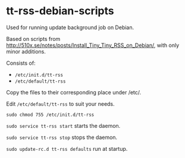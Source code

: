 tt-rss-debian-scripts
=====================

Used for running update background job on Debian.

Based on scripts from http://510x.se/notes/posts/Install_Tiny_Tiny_RSS_on_Debian/, with only minor additions.

Consists of:
  - `/etc/init.d/tt-rss`
  - `/etc/default/tt-rss`

Copy the files to their corresponding place under /etc/.

Edit `/etc/default/tt-rss` to suit your needs.

`sudo chmod 755 /etc/init.d/tt-rss`

`sudo service tt-rss start` starts the daemon.

`sudo service tt-rss stop` stops the daemon.

`sudo update-rc.d tt-rss defaults` run at startup.
